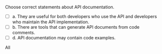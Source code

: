 <panel header=":lock::key: Statements about API documentation">
<question>

Choose correct statements about API documentation.

- [ ] a. They are useful for both developers who use the API and developers who maintain the API implementation.
- [ ] b. There are tools that can generate API documents from code comments.
- [ ] d. API documentation may contain code examples.

<div slot="answer">

All

</div>
</question>
</panel>
